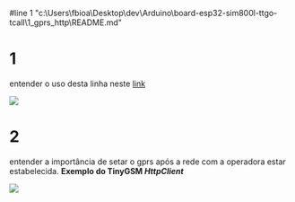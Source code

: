 #line 1 "c:\\Users\\fbioa\\Desktop\\dev\\Arduino\\board-esp32-sim800l-ttgo-tcall\\1_gprs_http\\README.md"
# 1

entender o uso desta linha neste [link](https://randomnerdtutorials.com/esp32-sim800l-publish-data-to-cloud/)

![](assets/1.png)

# 2

entender a importância de setar o gprs após a rede com a operadora estar estabelecida. **Exemplo do TinyGSM _HttpClient_**

![](assets/2.png)